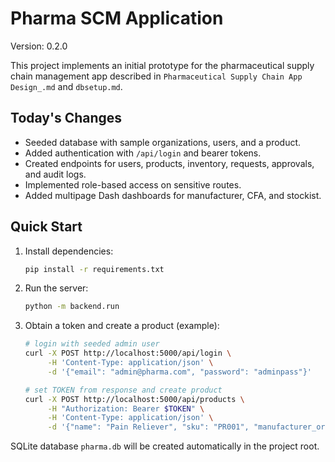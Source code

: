 
# Pharma SCM Application

Version: 0.2.0

This project implements an initial prototype for the pharmaceutical supply chain management app described in `Pharmaceutical Supply Chain App Design_.md` and `dbsetup.md`.

## Today's Changes

- Seeded database with sample organizations, users, and a product.
- Added authentication with `/api/login` and bearer tokens.
- Created endpoints for users, products, inventory, requests, approvals, and audit logs.
- Implemented role-based access on sensitive routes.
- Added multipage Dash dashboards for manufacturer, CFA, and stockist.

## Quick Start

1. Install dependencies:

   ```bash
   pip install -r requirements.txt
   ```

2. Run the server:

   ```bash
   python -m backend.run
   ```

3. Obtain a token and create a product (example):

   ```bash
   # login with seeded admin user
   curl -X POST http://localhost:5000/api/login \
        -H 'Content-Type: application/json' \
        -d '{"email": "admin@pharma.com", "password": "adminpass"}'

   # set TOKEN from response and create product
   curl -X POST http://localhost:5000/api/products \
        -H "Authorization: Bearer $TOKEN" \
        -H 'Content-Type: application/json' \
        -d '{"name": "Pain Reliever", "sku": "PR001", "manufacturer_org_id": "MANUF1"}'
   ```

SQLite database `pharma.db` will be created automatically in the project root.